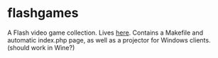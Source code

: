 # flashgames

A Flash video game collection. Lives [here](https://khuxkm.tilde.team/flashgames). Contains a Makefile and automatic index.php page, as well as a projector for Windows clients. (should work in Wine?)
